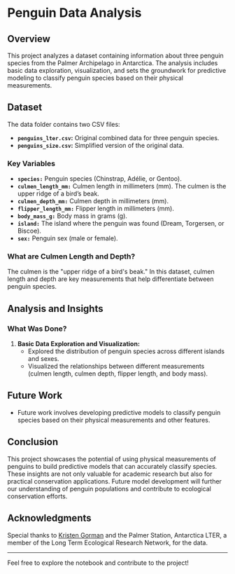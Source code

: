 # Penguin Data Analysis

## Overview
This project analyzes a dataset containing information about three penguin species from the Palmer Archipelago in Antarctica. The analysis includes basic data exploration, visualization, and sets the groundwork for predictive modeling to classify penguin species based on their physical measurements.

## Dataset
The data folder contains two CSV files:

- **`penguins_lter.csv`:** Original combined data for three penguin species.
- **`penguins_size.csv`:** Simplified version of the original data.

### Key Variables
- **`species:`** Penguin species (Chinstrap, Adélie, or Gentoo).
- **`culmen_length_mm:`** Culmen length in millimeters (mm). The culmen is the upper ridge of a bird’s beak.
- **`culmen_depth_mm:`** Culmen depth in millimeters (mm).
- **`flipper_length_mm:`** Flipper length in millimeters (mm).
- **`body_mass_g:`** Body mass in grams (g).
- **`island:`** The island where the penguin was found (Dream, Torgersen, or Biscoe).
- **`sex:`** Penguin sex (male or female).

### What are Culmen Length and Depth?
The culmen is the "upper ridge of a bird's beak." In this dataset, culmen length and depth are key measurements that help differentiate between penguin species.

## Analysis and Insights

### What Was Done?
1. **Basic Data Exploration and Visualization:**
   - Explored the distribution of penguin species across different islands and sexes.
   - Visualized the relationships between different measurements (culmen length, culmen depth, flipper length, and body mass).
   
## Future Work
- Future work involves developing predictive models to classify penguin species based on their physical measurements and other features.

## Conclusion
This project showcases the potential of using physical measurements of penguins to build predictive models that can accurately classify species. These insights are not only valuable for academic research but also for practical conservation applications. Future model development will further our understanding of penguin populations and contribute to ecological conservation efforts.

## Acknowledgments
Special thanks to [Kristen Gorman](https://www.kaggle.com/kristengorman) and the Palmer Station, Antarctica LTER, a member of the Long Term Ecological Research Network, for the data.

---

Feel free to explore the notebook and contribute to the project!
